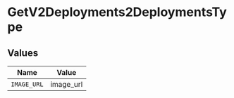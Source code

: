 # GetV2Deployments2DeploymentsType


## Values

| Name        | Value       |
| ----------- | ----------- |
| `IMAGE_URL` | image_url   |